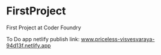 # FirstProject
First Project at Coder Foundry


To Do app netlify publish link:
www.priceless-visvesvaraya-94d13f.netlify.app
